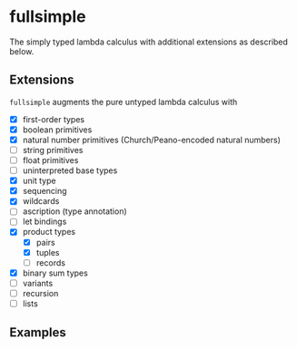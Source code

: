 # fullsimple

The simply typed lambda calculus with additional extensions as
described below.

## Extensions

`fullsimple` augments the pure untyped lambda calculus with

- [x] first-order types
- [x]  boolean primitives
- [x] natural number primitives (Church/Peano-encoded natural numbers)
- [ ] string primitives
- [ ] float primitives
- [ ] uninterpreted base types
- [x]  unit type
- [x] sequencing
- [x] wildcards
- [ ] ascription (type annotation)
- [ ] let bindings
- [x] product types
  - [x] pairs
  - [x] tuples
  - [ ] records
- [x] binary sum types
- [ ] variants
- [ ] recursion
- [ ] lists

## Examples

